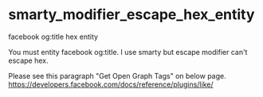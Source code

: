smarty_modifier_escape_hex_entity
=================================

facebook og:title hex entity

You must entity facebook og:title.
I use smarty but escape modifier can't escape hex.

Please see this paragraph "Get Open Graph Tags" on below page.
https://developers.facebook.com/docs/reference/plugins/like/